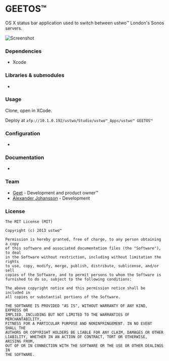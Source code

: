 # GEETOS™

OS X status bar application used to switch between ustwo™ London's Sonos servers.

![Screenshot](https://github.com/ustwo/geetos-osx/blob/master/doc/screenshot-1.png?raw=true)

### Dependencies 

* Xcode

### Libraries & submodules

 -

### Usage

Clone, open in XCode.

Deploy at `afp://10.1.0.192/ustwo/Studio/ustwo™_Apps/ustwo™ GEETOS™`

### Configuration

 -

### Documentation

 -

### Team

* [Geet](https://github.com/geetustwo) - Development and product owner™
* [Alexander Johansson](https://github.com/KATT) - Development



### License 

    The MIT License (MIT)
    
    Copyright (c) 2013 ustwo™
    
    Permission is hereby granted, free of charge, to any person obtaining a copy
    of this software and associated documentation files (the "Software"), to deal
    in the Software without restriction, including without limitation the rights
    to use, copy, modify, merge, publish, distribute, sublicense, and/or sell
    copies of the Software, and to permit persons to whom the Software is
    furnished to do so, subject to the following conditions:
    
    The above copyright notice and this permission notice shall be included in
    all copies or substantial portions of the Software.
    
    THE SOFTWARE IS PROVIDED "AS IS", WITHOUT WARRANTY OF ANY KIND, EXPRESS OR
    IMPLIED, INCLUDING BUT NOT LIMITED TO THE WARRANTIES OF MERCHANTABILITY,
    FITNESS FOR A PARTICULAR PURPOSE AND NONINFRINGEMENT. IN NO EVENT SHALL THE
    AUTHORS OR COPYRIGHT HOLDERS BE LIABLE FOR ANY CLAIM, DAMAGES OR OTHER
    LIABILITY, WHETHER IN AN ACTION OF CONTRACT, TORT OR OTHERWISE, ARISING FROM,
    OUT OF OR IN CONNECTION WITH THE SOFTWARE OR THE USE OR OTHER DEALINGS IN
    THE SOFTWARE.
